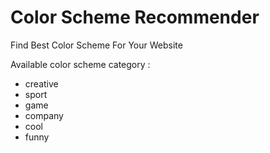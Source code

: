 # Color Scheme   Recommender
Find Best Color Scheme For Your Website

Available color scheme category :

* creative
* sport
* game
* company
* cool
* funny

